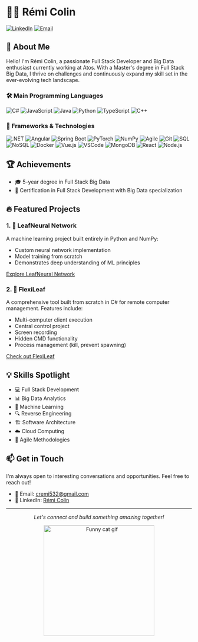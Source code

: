 # 👨‍💻 Rémi Colin

[![LinkedIn](https://img.shields.io/badge/-LinkedIn-0077B5?style=flat&logo=LinkedIn&logoColor=white)](https://www.linkedin.com/in/r%C3%A9mi-colin-b11821251/)
[![Email](https://img.shields.io/badge/-Email-D14836?style=flat&logo=Gmail&logoColor=white)](mailto:cremi532@gmail.com)

## 🚀 About Me

Hello! I'm Rémi Colin, a passionate Full Stack Developer and Big Data enthusiast currently working at Atos. With a Master's degree in Full Stack Big Data, I thrive on challenges and continuously expand my skill set in the ever-evolving tech landscape.

### 🛠️ Main Programming Languages

<p>
  <img src="https://img.shields.io/badge/-C%23-239120?style=for-the-badge&logo=c-sharp&logoColor=white" alt="C#"/>
  <img src="https://img.shields.io/badge/-JavaScript-F7DF1E?style=for-the-badge&logo=javascript&logoColor=black" alt="JavaScript"/>
  <img src="https://img.shields.io/badge/-Java-007396?style=for-the-badge&logo=java&logoColor=white" alt="Java"/>
  <img src="https://img.shields.io/badge/-Python-3776AB?style=for-the-badge&logo=python&logoColor=white" alt="Python"/>
  <img src="https://img.shields.io/badge/-TypeScript-3178C6?style=for-the-badge&logo=typescript&logoColor=white" alt="TypeScript"/>
  <img src="https://img.shields.io/badge/-C++-00599C?style=for-the-badge&logo=c%2B%2B&logoColor=white" alt="C++"/>
</p>

### 🧰 Frameworks & Technologies

<p>
  <img src="https://img.shields.io/badge/-.NET-512BD4?style=for-the-badge&logo=.net&logoColor=white" alt=".NET"/>
  <img src="https://img.shields.io/badge/-Angular-DD0031?style=for-the-badge&logo=angular&logoColor=white" alt="Angular"/>
  <img src="https://img.shields.io/badge/-Spring%20Boot-6DB33F?style=for-the-badge&logo=spring&logoColor=white" alt="Spring Boot"/>
  <img src="https://img.shields.io/badge/-PyTorch-EE4C2C?style=for-the-badge&logo=pytorch&logoColor=white" alt="PyTorch"/>
  <img src="https://img.shields.io/badge/-NumPy-013243?style=for-the-badge&logo=numpy&logoColor=white" alt="NumPy"/>
  <img src="https://img.shields.io/badge/-Agile-009FDA?style=for-the-badge&logo=agile&logoColor=white" alt="Agile"/>
  <img src="https://img.shields.io/badge/-Git-F05032?style=for-the-badge&logo=git&logoColor=white" alt="Git"/>
  <img src="https://img.shields.io/badge/-SQL-4479A1?style=for-the-badge&logo=mysql&logoColor=white" alt="SQL"/>
  <img src="https://img.shields.io/badge/-NoSQL-4DB33D?style=for-the-badge&logo=mongodb&logoColor=white" alt="NoSQL"/>
  <img src="https://img.shields.io/badge/-Docker-2496ED?style=for-the-badge&logo=docker&logoColor=white" alt="Docker"/>
  <img src="https://img.shields.io/badge/-Vue.js-4FC08D?style=for-the-badge&logo=vue.js&logoColor=white" alt="Vue.js"/>
  <img src="https://img.shields.io/badge/-VSCode-007ACC?style=for-the-badge&logo=visual-studio-code&logoColor=white" alt="VSCode"/>
  <img src="https://img.shields.io/badge/-MongoDB-47A248?style=for-the-badge&logo=mongodb&logoColor=white" alt="MongoDB"/>
  <img src="https://img.shields.io/badge/-React-61DAFB?style=for-the-badge&logo=react&logoColor=black" alt="React"/>
  <img src="https://img.shields.io/badge/-Node.js-339933?style=for-the-badge&logo=node.js&logoColor=white" alt="Node.js"/>
</p>

## 🏆 Achievements

- 🎓 5-year degree in Full Stack Big Data
- 📜 Certification in Full Stack Development with Big Data specialization

## 🔥 Featured Projects

### 1. 🧠 LeafNeural Network
A machine learning project built entirely in Python and NumPy:
- Custom neural network implementation
- Model training from scratch
- Demonstrates deep understanding of ML principles

[Explore LeafNeural Network](https://github.com/Azzary/LeafNeural-Network)

### 2. 🍃 FlexiLeaf
A comprehensive tool built from scratch in C# for remote computer management. Features include:
- Multi-computer client execution
- Central control project
- Screen recording
- Hidden CMD functionality
- Process management (kill, prevent spawning)

[Check out FlexiLeaf](https://github.com/Azzary/FlexiLeaf)

## 💡 Skills Spotlight

- 💻 Full Stack Development
- 📊 Big Data Analytics
- 🤖 Machine Learning
- 🔍 Reverse Engineering
- 🏗️ Software Architecture
- ☁️ Cloud Computing
- 🔄 Agile Methodologies

## 📫 Get in Touch

I'm always open to interesting conversations and opportunities. Feel free to reach out!

- 📧 Email: [cremi532@gmail.com](mailto:cremi532@gmail.com)
- 💼 LinkedIn: [Rémi Colin](https://www.linkedin.com/in/r%C3%A9mi-colin-b11821251/)

---

<p align="center">
  <i>Let's connect and build something amazing together!</i>
</p>
<p align="center">
  <img src="https://media.giphy.com/media/JIX9t2j0ZTN9S/giphy.gif" width="300" alt="Funny cat gif">
</p>
